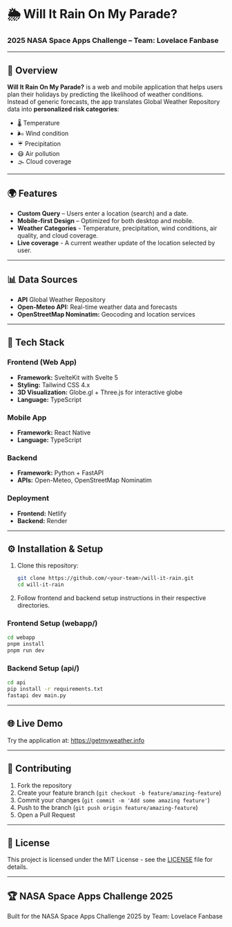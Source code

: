 # 🌦️ Will It Rain On My Parade?

### 2025 NASA Space Apps Challenge – Team: Lovelace Fanbase

---

## 🚀 Overview

**Will It Rain On My Parade?** is a web and mobile application that helps users plan their holidays by predicting the likelihood of weather conditions.  
Instead of generic forecasts, the app translates Global Weather Repository data into **personalized risk categories**:

- 🌡️ Temperature
- 🌬️ Wind condition
- ☔ Precipitation
- 😷 Air pollution
- 🌫️ Cloud coverage

---

## 🌍 Features

- **Custom Query** – Users enter a location (search) and a date.
- **Mobile-first Design** – Optimized for both desktop and mobile.
- **Weather Categories** - Temperature, precipitation, wind conditions, air quality, and cloud coverage.
- **Live coverage** - A current weather update of the location selected by user.

---

## 📊 Data Sources

- **API** Global Weather Repository
- **Open-Meteo API:** Real-time weather data and forecasts
- **OpenStreetMap Nominatim:** Geocoding and location services

---

## 🧩 Tech Stack

### Frontend (Web App)

- **Framework:** SvelteKit with Svelte 5
- **Styling:** Tailwind CSS 4.x
- **3D Visualization:** Globe.gl + Three.js for interactive globe
- **Language:** TypeScript

### Mobile App

- **Framework:** React Native
- **Language:** TypeScript

### Backend

- **Framework:** Python + FastAPI
- **APIs:** Open-Meteo, OpenStreetMap Nominatim

### Deployment

- **Frontend:** Netlify
- **Backend:** Render

---

## ⚙️ Installation & Setup

1. Clone this repository:

   ```bash
   git clone https://github.com/<your-team>/will-it-rain.git
   cd will-it-rain
   ```

2. Follow frontend and backend setup instructions in their respective directories.

### Frontend Setup (webapp/)

```bash
cd webapp
pnpm install
pnpm run dev
```

### Backend Setup (api/)

```bash
cd api
pip install -r requirements.txt
fastapi dev main.py
```

---

## 🌐 Live Demo

Try the application at: <https://getmyweather.info>

---

## 🤝 Contributing

1. Fork the repository
2. Create your feature branch (`git checkout -b feature/amazing-feature`)
3. Commit your changes (`git commit -m 'Add some amazing feature'`)
4. Push to the branch (`git push origin feature/amazing-feature`)
5. Open a Pull Request

---

## 📝 License

This project is licensed under the MIT License - see the [LICENSE](LICENSE) file for details.

---

## 🏆 NASA Space Apps Challenge 2025

Built for the NASA Space Apps Challenge 2025 by Team: Lovelace Fanbase
